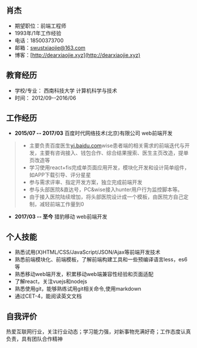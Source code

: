 ## 肖杰
- 期望职位：前端工程师
- 1993年/1年工作经验
- 电话：18500373700
- 邮箱：[swustxiaojie@163.com](mailto:swustxiaojie@163.com)
- 博客：[http://dearxiaojie.xyz](http://dearxiaojie.xyz)

## 教育经历
- 学校/专业： 西南科技大学 计算机科学与技术
- 时间： 2012/09--2016/06

## 工作经历
- __2015/07 -- 2017/03__  百度时代网络技术(北京)有限公司 web前端开发

> - 主要负责百度医生[yi.baidu.com](yi.baidu.com)wise患者端的相关需求的前端迭代与开发，主要有咨询接入、钱包合作、综合结果搜索、医生主页改造，提单页改造等
> - 学习使用react+fis完成单页面应用开发，模块化开发和设计简单组件，如APP下载引导、评分星星
> - 参与需求评审、指定开发方案，独立完成前端开发
> - 参与头部医院&直达号，PC&wise接入hunter用户行为监控脚本等。
> - 由于接入医院陆续增加，将头部医院设计成一个模板，由医院方自己定制，减轻前端工作量到0

- __2017/03 -- 至今__  猎豹移动 web前端开发


## 个人技能
- 熟悉试用(X)HTML/CSS/JavaScript/JSON/Ajax等前端开发技术
- 熟悉前端模块化、前端模板，了解前端构建工具和一些预编译语言less，es6等
- 熟悉移动web端开发，积累移动web端兼容性经验和页面适配
- 了解react，关注vuejs和nodejs
- 熟悉使用git，能够熟练试用git相关命令,使用markdown
- 通过CET-4，能阅读英文文档

## 自我评价

热爱互联网行业，关注行业动态；学习能力强，对新事物充满好奇；工作态度认真负责，具有团队合作精神
